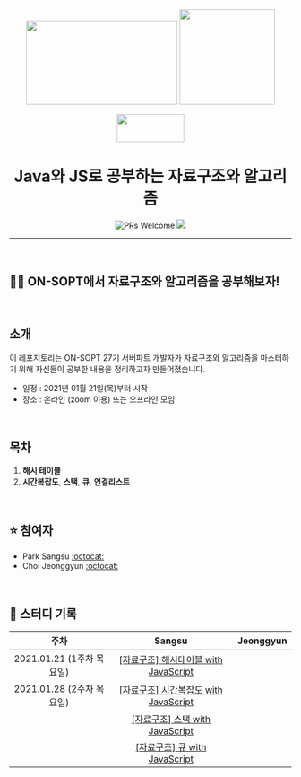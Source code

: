 <div align="center">


  <img height="150" width="270" src="https://user-images.githubusercontent.com/59385491/105012044-0c629380-5a81-11eb-87f6-87f49bcbfad6.png">
  <img height="170" width="170" src="https://img.icons8.com/color/344/javascript.png">

<p>
<img height="50" width="120" src="https://user-images.githubusercontent.com/59385491/99065767-39ab4500-25eb-11eb-9490-9d2a4202dd96.png">
<p>

<p>

  # Java와 JS로 공부하는 자료구조와 알고리즘


</div>

<div align=center>

<img alt="PRs Welcome" src="https://img.shields.io/badge/PRs-welcome-brightgreen.svg?style=flat-square" />
<a href="https://hits.seeyoufarm.com"><img src="https://hits.seeyoufarm.com/api/count/incr/badge.svg?url=https%3A%2F%2Fgithub.com%2FSOPT-Learning-JS%2FDataStructure&count_bg=%2379C83D&title_bg=%23555555&icon=&icon_color=%23E7E7E7&title=hits&edge_flat=false"/></a>

</div>


---

<br>

## 👨‍💻 ON-SOPT에서 자료구조와 알고리즘을 공부해보자!


<br>

## 소개

이 레포지토리는 ON-SOPT 27기 서버파트 개발자가 자료구조와 알고리즘을 마스터하기 위해 자신들이 공부한 내용을 정리하고자 만들어졌습니다. 

-   일정 : 2021년 01월 21일(목)부터 시작
-   장소 : 온라인 (zoom 이용) 또는 오프라인 모임

<br>

## 목차

1. **해시 테이블**
2. **시간복잡도**, **스택**, **큐**, **연결리스트**

<br>

## ⭐️ 참여자

-   Park Sangsu [:octocat:](https://github.com/epitoneproject)
-   Choi Jeonggyun [:octocat:](https://github.com/wjdrbs96)


<br>

## 📘 스터디 기록

|           주차            |               Sangsu               |             Jeonggyun              | 
| :-----------------------: | :-------------------------------: | :-------------------------------: |
| 2021.01.21 (1주차 목요일) | [[자료구조] 해시테이블 with JavaScript](https://overcome-the-limits.tistory.com/entry/%EC%9E%90%EB%A3%8C%EA%B5%AC%EC%A1%B0-%ED%95%B4%EC%8B%9C%ED%85%8C%EC%9D%B4%EB%B8%94-with-JavaScript) |  | 
| 2021.01.28 (2주차 목요일) | [[자료구조] 시간복잡도 with JavaScript](https://overcome-the-limits.tistory.com/entry/%EC%9E%90%EB%A3%8C%EA%B5%AC%EC%A1%B0-%EC%8B%9C%EA%B0%84%EB%B3%B5%EC%9E%A1%EB%8F%84-with-JavaScript) |  | 
| | [[자료구조] 스택 with JavaScript](https://overcome-the-limits.tistory.com/entry/%EC%9E%90%EB%A3%8C%EA%B5%AC%EC%A1%B0-%EC%8A%A4%ED%83%9D-with-JavaScript?category=910696) |
| | [[자료구조] 큐 with JavaScript](https://overcome-the-limits.tistory.com/entry/%EC%9E%90%EB%A3%8C%EA%B5%AC%EC%A1%B0-%ED%81%90-with-JavaScript?category=910696) | 